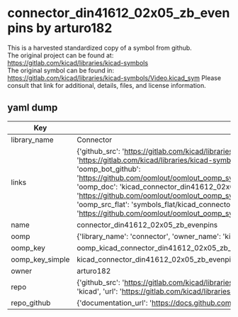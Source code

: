 # connector_din41612_02x05_zb_evenpins by arturo182  
This is a harvested standardized copy of a symbol from github.  
The original project can be found at:  
https://gitlab.com/kicad/libraries/kicad-symbols  
The original symbol can be found in:
https://gitlab.com/kicad/libraries/kicad-symbols/Video.kicad_sym
Please consult that link for additional, details, files, and license information.  
## yaml dump  
| Key | Value |  
| --- | --- |  
| library_name | Connector |  
| links | {'github_src': 'https://gitlab.com/kicad/libraries/kicad-symbols/Video.kicad_sym', 'github_src_repo': 'https://gitlab.com/kicad/libraries/kicad-symbols', 'oomp_bot': 'kicad_connector_din41612_02x05_zb_evenpins/working', 'oomp_bot_github': 'https://github.com/oomlout/oomlout_oomp_symbol_bot/tree/main/kicad_connector_din41612_02x05_zb_evenpins/working', 'oomp_doc': 'kicad_connector_din41612_02x05_zb_evenpins/working', 'oomp_doc_github': 'https://github.com/oomlout/oomlout_oomp_symbol_doc/tree/main/kicad_connector_din41612_02x05_zb_evenpins/working', 'oomp_src_flat': 'symbols_flat/kicad_connector_din41612_02x05_zb_evenpins/working', 'oomp_src_flat_github': 'https://github.com/oomlout/oomlout_oomp_symbol_src/tree/main/kicad_connector_din41612_02x05_zb_evenpins/working'} |  
| name | connector_din41612_02x05_zb_evenpins |  
| oomp | {'library_name': 'connector', 'owner_name': 'kicad', 'symbol_name': 'connector_din41612_02x05_zb_evenpins'} |  
| oomp_key | oomp_kicad_connector_din41612_02x05_zb_evenpins |  
| oomp_key_simple | kicad_connector_din41612_02x05_zb_evenpins |  
| owner | arturo182 |  
| repo | {'github_src': 'https://gitlab.com/kicad/libraries/kicad-symbols/Video.kicad_sym', 'name': 'libraries/kicad-symbols', 'owner': 'kicad', 'url': 'https://gitlab.com/kicad/libraries/kicad-symbols'} |  
| repo_github | {'documentation_url': 'https://docs.github.com/rest/repos/repos#get-a-repository', 'message': 'Not Found'} |  

